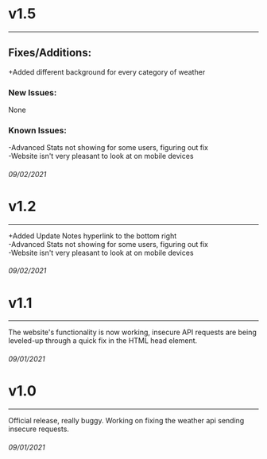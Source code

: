 # v1.5
--------------------------------------
## Fixes/Additions:  
+Added different background for every category of weather

### New Issues:  
None

### Known Issues:  
-Advanced Stats not showing for some users, figuring out fix  
-Website isn't very pleasant to look at on mobile devices

###### 09/02/2021


# v1.2
--------------------------------------
+Added Update Notes hyperlink to the bottom right  
-Advanced Stats not showing for some users, figuring out fix  
-Website isn't very pleasant to look at on mobile devices

###### 09/02/2021

# v1.1
--------------------------------------
The website's functionality is now working, insecure API requests are being leveled-up through a quick fix in the HTML head element.

###### 09/01/2021

# v1.0
--------------------------------------

Official release, really buggy. Working on fixing the weather api sending insecure requests.

###### 09/01/2021
